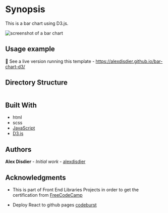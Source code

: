 # Synopsis

This is a bar chart using D3.js.

![screenshot of a bar chart](/src/screenshot.jpg?raw=true "screenshot of a bar chart")

## Usage example

:construction: See a live version running this template - https://alexdisdier.github.io/bar-chart-d3/

## Directory Structure

```bash

```

## Built With

* html
* scss
* [JavaScript](https://developer.mozilla.org/bm/docs/Web/JavaScript)
* [D3.js](https://d3js.org/)

## Authors

**Alex Disdier** - *Initial work* - [alexdisdier](https://github.com/alexdisdier)

## Acknowledgments

* This is part of Front End Libraries Projects in order to get the certification from [FreeCodeCamp](https://learn.freecodecamp.org/data-visualization/data-visualization-projects/visualize-data-with-a-bar-chart)

* Deploy React to github pages [codeburst](https://codeburst.io/deploy-react-to-github-pages-to-create-an-amazing-website-42d8b09cd4d)


